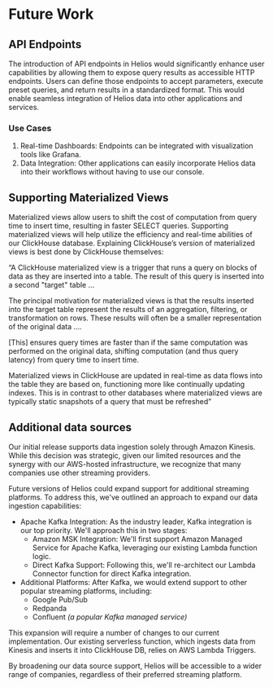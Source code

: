 # Future Work

## API Endpoints

The introduction of API endpoints in Helios would significantly enhance user capabilities by allowing them to expose query results as accessible HTTP endpoints. Users can define those endpoints to accept parameters, execute preset queries, and return results in a standardized format. This would enable seamless integration of Helios data into other applications and services.

### Use Cases

1. Real-time Dashboards: Endpoints can be integrated with visualization tools like Grafana.
2. Data Integration: Other applications can easily incorporate Helios data into their workflows without having to use our console.

## Supporting Materialized Views

Materialized views allow users to shift the cost of computation from query time to insert time, resulting in faster SELECT queries. Supporting materialized views will help utilize the efficiency and real-time abilities of our ClickHouse database. Explaining ClickHouse’s version of materialized views is best done by ClickHouse themselves:

“A ClickHouse materialized view is a trigger that runs a query on blocks of data as they are inserted into a table. The result of this query is inserted into a second "target" table …

The principal motivation for materialized views is that the results inserted into the target table represent the results of an aggregation, filtering, or transformation on rows. These results will often be a smaller representation of the original data ….

\[This\] ensures query times are faster than if the same computation was performed on the original data, shifting computation (and thus query latency) from query time to insert time.

Materialized views in ClickHouse are updated in real-time as data flows into the table they are based on, functioning more like continually updating indexes. This is in contrast to other databases where materialized views are typically static snapshots of a query that must be refreshed”

## Additional data sources

Our initial release supports data ingestion solely through Amazon Kinesis. While this decision was strategic, given our limited resources and the synergy with our AWS-hosted infrastructure, we recognize that many companies use other streaming providers.

Future versions of Helios could expand support for additional streaming platforms. To address this, we've outlined an approach to expand our data ingestion capabilities:

- Apache Kafka Integration: As the industry leader, Kafka integration is our top priority. We'll approach this in two stages:
  - Amazon MSK Integration: We'll first support Amazon Managed Service for Apache Kafka, leveraging our existing Lambda function logic.
  - Direct Kafka Support: Following this, we'll re-architect our Lambda Connector function for direct Kafka integration.
- Additional Platforms: After Kafka, we would extend support to other popular streaming platforms, including:
  - Google Pub/Sub
  - Redpanda
  - Confluent _(a popular Kafka managed service)_

This expansion will require a number of changes to our current implementation. Our existing serverless function, which ingests data from Kinesis and inserts it into ClickHouse DB, relies on AWS Lambda Triggers.

By broadening our data source support, Helios will be accessible to a wider range of companies, regardless of their preferred streaming platform.
